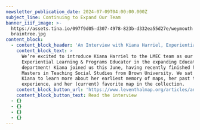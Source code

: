 ```yaml
---
newsletter_publication_date: 2024-07-09T04:00:00.000Z
subject_line: Continuing to Expand Our Team
banner_iiif_image: >-
  https://assets.tina.io/097f9d05-d307-4978-823b-d332ea55d27e/weymouth
  braintree.jpg
content_block:
  - content_block_header: 'An Interview with Kiana Harriel, Experiential Learning & Programs Educator'
    content_block_text: >
      We’re excited to introduce Kiana Harriel to the LMEC team as our new
      Experiential Learning & Programs Educator in the expanding Education
      department! Kiana joined us this June, having recently finished her
      Masters in Teaching Social Studies from Brown University. We sat down with
      Kiana to learn more about her earliest memory of maps, her past teaching
      experience, and her (current) favorite map in the collection.
    content_block_button_url: 'https://www.leventhalmap.org/articles/an-interview-with-kiana-harriel/'
    content_block_button_text: Read the interview
  - {}
  - {}
  - {}
  - {}
---
```


